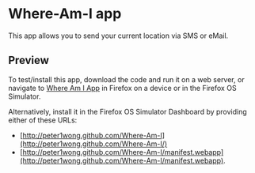 # Where-Am-I app

This app allows you to send your current location via SMS or eMail.

## Preview

To test/install this app, download the code and run it on a web server, or navigate to [Where Am I App](http://peter1wong.github.com/Where-Am-I/) in Firefox on a device or in the Firefox OS Simulator.

Alternatively, install it in the Firefox OS Simulator Dashboard by providing either of these URLs:

* [http://peter1wong.github.com/Where-Am-I](http://peter1wong.github.com/Where-Am-I/)
* [http://peter1wong.github.com/Where-Am-I/manifest.webapp](http://peter1wong.github.com/Where-Am-I/manifest.webapp).